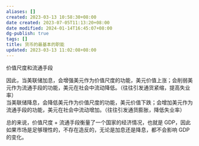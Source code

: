 ```yaml
---
aliases: []
created: 2023-03-13 10:58:30+08:00
date created: 2023-07-05T11:13:20+08:00
date modified: 2024-01-14T16:45:07+08:00
dg-publish: true
tags: []
title: 货币的最基本的职能
updated: 2023-03-13 11:02:08+08:00
---
```


价值尺度和流通手段

因此，当美联储加息，会增强美元作为价值尺度的功能，美元价值上涨；会削弱美元作为流通手段的功能，美元在社会中流动降低。（往往引发通货紧缩，提高失业率）  
当美联储降息，会降低美元作为价值尺度的功能，美元价值下跌；会增加美元作为流通手段的功能，美元在社会中流动增加。（往往引发通货膨胀，降低失业率）

总的来说，价值尺度 + 流通手段衡量了一个国家的经济情况，也就是 GDP，因此如果市场是足够理性的，不存在造反的，无论是加息还是降息，都不会影响 GDP 的变化。